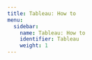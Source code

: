 ```yaml
---
title: Tableau: How to
menu:
  sidebar:
    name: Tableau: How to
    identifier: Tableau
    weight: 1
---
```

